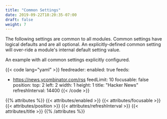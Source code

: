 ```yaml
---
title: "Common Settings"
date: 2019-09-22T18:20:35-07:00
draft: false
weight: 7
---
```


The following settings are common to all modules. Common settings have logical defaults and are all optional. An explicitly-defined common setting will over-ride a module's internal default setting value.

An example with all common settings explicitly configured.

{{< code lang="yaml" >}}
feedreader:
  enabled: true
  feeds:
  - https://news.ycombinator.com/rss
  feedLimit: 10
  focusable: false
  position:
    top: 2
    left: 2
    width: 1
    height: 1
  title: "Hacker News"
  refreshInterval: 14400
{{< /code >}}

{{% attributes %}}
  {{< attributes/enabled >}}
  {{< attributes/focusable >}}
  {{< attributes/position >}}
  {{< attributes/refreshInterval >}}
  {{< attributes/title >}}
{{% /attributes %}}